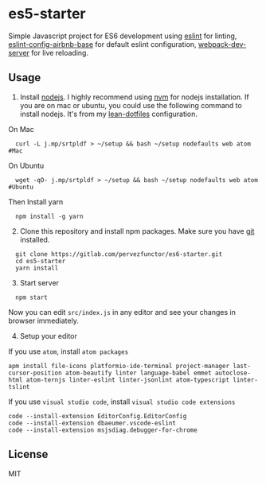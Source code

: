 # es5-starter

Simple Javascript project for ES6 development using [eslint](http://eslint.org/) for linting, [eslint-config-airbnb-base](https://github.com/walmartlabs/eslint-config-walmart) for default eslint configuration, [webpack-dev-server](https://github.com/johnpapa/lite-server) for live reloading.

## Usage

1. Install [nodejs](https://nodejs.org/en/). I highly recommend using [nvm](https://github.com/creationix/nvm) for nodejs installation. If you are on mac or ubuntu, you could use the following command to install nodejs. It's from my [lean-dotfiles](https://gitlab.com/seartipy/lean-dotfiles) configuration.

  On Mac

  ```
    curl -L j.mp/srtpldf > ~/setup && bash ~/setup nodefaults web atom #Mac
  ```
  On Ubuntu

  ```
    wget -qO- j.mp/srtpldf > ~/setup && bash ~/setup nodefaults web atom #Ubuntu
  ```
  Then Install yarn

  ```
    npm install -g yarn
  ```

2. Clone this repository and install npm packages. Make sure you have [git](https://git-scm.com/) installed.
```
  git clone https://gitlab.com/pervezfunctor/es6-starter.git
  cd es5-starter
  yarn install
```

3. Start server
```
  npm start
```
Now you can edit `src/index.js` in any editor and see your changes in browser immediately.

4. Setup your editor

  If you use `atom`, install `atom packages`
  ```
  apm install file-icons platformio-ide-terminal project-manager last-cursor-position atom-beautify linter language-babel emmet autoclose-html atom-ternjs linter-eslint linter-jsonlint atom-typescript linter-tslint
  ```

  If you use `visual studio code`, install `visual studio code extensions`
  ```
  code --install-extension EditorConfig.EditorConfig
  code --install-extension dbaeumer.vscode-eslint
  code --install-extension msjsdiag.debugger-for-chrome     
  ```

## License

MIT
